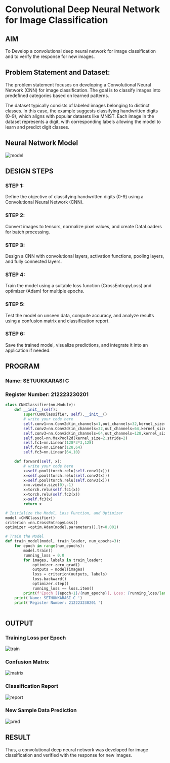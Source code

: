# Convolutional Deep Neural Network for Image Classification

## AIM

To Develop a convolutional deep neural network for image classification and to verify the response for new images.

## Problem Statement and Dataset:

The problem statement focuses on developing a Convolutional Neural Network (CNN) for image classification. The goal is to classify images into predefined categories based on learned patterns.

The dataset typically consists of labeled images belonging to distinct classes. In this case, the example suggests classifying handwritten digits (0-9), which aligns with popular datasets like MNIST. Each image in the dataset represents a digit, with corresponding labels allowing the model to learn and predict digit classes.



## Neural Network Model

![model](/model.png)
<br>

## DESIGN STEPS

### STEP 1:
Define the objective of classifying handwritten digits (0-9) using a Convolutional Neural Network (CNN).

### STEP 2:
Convert images to tensors, normalize pixel values, and create DataLoaders for batch processing.

### STEP 3:
Design a CNN with convolutional layers, activation functions, pooling layers, and fully connected layers.

### STEP 4:
Train the model using a suitable loss function (CrossEntropyLoss) and optimizer (Adam) for multiple epochs.

### STEP 5:
Test the model on unseen data, compute accuracy, and analyze results using a confusion matrix and classification report.

### STEP 6:
Save the trained model, visualize predictions, and integrate it into an application if needed.



## PROGRAM

### Name: SETUUKKARASI C
### Register Number: 212223230201
```python
class CNNClassifier(nn.Module):
    def __init__(self):
        super(CNNClassifier, self).__init__()
        # write your code here
        self.conv1=nn.Conv2d(in_channels=1,out_channels=32,kernel_size=3,padding=1)
        self.conv2=nn.Conv2d(in_channels=32,out_channels=64,kernel_size=3,padding=1)
        self.conv3=nn.Conv2d(in_channels=64,out_channels=128,kernel_size=3,padding=1)
        self.pool=nn.MaxPool2d(kernel_size=2,stride=2)
        self.fc1=nn.Linear(128*3*3,128)
        self.fc2=nn.Linear(128,64)
        self.fc3=nn.Linear(64,10)

    def forward(self, x):
        # write your code here
        x=self.pool(torch.relu(self.conv1(x)))
        x=self.pool(torch.relu(self.conv2(x)))
        x=self.pool(torch.relu(self.conv3(x)))
        x=x.view(x.size(0),-1)
        x=torch.relu(self.fc1(x))
        x=torch.relu(self.fc2(x))
        x=self.fc3(x)
        return x

```

```python
# Initialize the Model, Loss Function, and Optimizer
model =CNNClassifier()
criterion =nn.CrossEntropyLoss()
optimizer =optim.Adam(model.parameters(),lr=0.001)
```

```python
# Train the Model
def train_model(model, train_loader, num_epochs=3):
    for epoch in range(num_epochs):
        model.train()
        running_loss = 0.0
        for images, labels in train_loader:
            optimizer.zero_grad()
            outputs = model(images)
            loss = criterion(outputs, labels)
            loss.backward()
            optimizer.step()
            running_loss += loss.item()
        print(f'Epoch [{epoch+1}/{num_epochs}], Loss: {running_loss/len(train_loader):.4f}')
    print('Name: SETHUKKARASI C ')
    print('Register Number: 212223230201 ')
        
```

## OUTPUT
### Training Loss per Epoch

![train](/train_loss.png)
<br>

### Confusion Matrix

![matrix](/cm.png)
<br>

### Classification Report

![report](/class_repo.png)
<br>


### New Sample Data Prediction

![pred](/new_pred.png)

## RESULT
Thus, a convolutional deep neural network was developed for image classification and verified with the response for new images.
